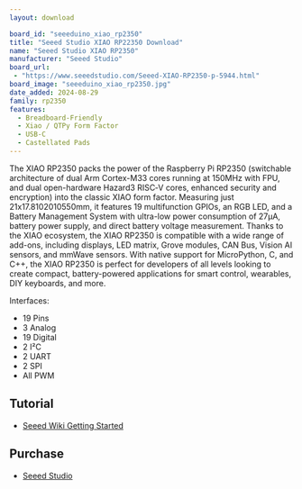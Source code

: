 ```yaml
---
layout: download

board_id: "seeeduino_xiao_rp2350"
title: "Seeed Studio XIAO RP22350 Download"
name: "Seeed Studio XIAO RP2350"
manufacturer: "Seeed Studio"
board_url:
 - "https://www.seeedstudio.com/Seeed-XIAO-RP2350-p-5944.html"
board_image: "seeeduino_xiao_rp2350.jpg"
date_added: 2024-08-29
family: rp2350
features:
  - Breadboard-Friendly
  - Xiao / QTPy Form Factor
  - USB-C
  - Castellated Pads
---
```


The XIAO RP2350 packs the power of the Raspberry Pi RP2350 (switchable architecture of dual Arm Cortex-M33 cores running at 150MHz with FPU, and dual open-hardware Hazard3 RISC‑V cores, enhanced security and encryption) into the classic XIAO form factor. Measuring just 21x17.8102010550mm, it features 19 multifunction GPIOs, an RGB LED, and a Battery Management System with ultra-low power consumption of 27μA, battery power supply, and direct battery voltage measurement. Thanks to the XIAO ecosystem, the XIAO RP2350 is compatible with a wide range of add-ons, including displays, LED matrix, Grove modules, CAN Bus, Vision AI sensors, and mmWave sensors. With native support for MicroPython, C, and C++, the XIAO RP2350 is perfect for developers of all levels looking to create compact, battery-powered applications for smart control, wearables, DIY keyboards, and more.

Interfaces:

* 19 Pins
* 3 Analog 
* 19 Digital
* 2 I²C
* 2 UART
* 2 SPI
* All PWM


## Tutorial
* [Seeed Wiki Getting Started](https://wiki.seeedstudio.com/getting-started-xiao-rp2350/#seeed-studio-xiao-rp2350)

## Purchase
* [Seeed Studio](https://www.seeedstudio.com/Seeed-XIAO-RP2350-p-5944.html)
